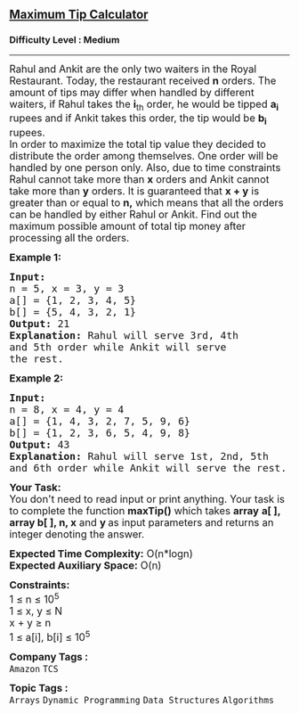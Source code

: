 <h2><a href="https://practice.geeksforgeeks.org/problems/maximum-tip-calculator2631/1?page=1&company=TCS&sortBy=submissions">Maximum Tip Calculator</a></h2><h3>Difficulty Level : Medium</h3><hr><div class="problems_problem_content__Xm_eO"><p><span style="font-size:18px">Rahul and Ankit are the only two waiters in the Royal Restaurant. Today, the restaurant received <strong>n</strong> orders. The amount of tips may differ when handled by different waiters, if Rahul takes the <strong>i</strong><sub>th</sub> order, he would be tipped <strong>a<sub>i</sub></strong> rupees and if Ankit takes this order, the tip would be <strong>b<sub>i</sub></strong> rupees.<br>
In order to maximize the total tip value they decided to distribute the order among themselves. One order will be handled by one person only. Also, due to time constraints Rahul cannot take more than <strong>x</strong> orders and Ankit cannot take more than <strong>y</strong> orders. It is guaranteed that <strong>x + y</strong> is greater than or equal to <strong>n,</strong>&nbsp;which means that all the orders can be handled by either Rahul or Ankit. Find out the maximum possible amount of total tip money after processing all the orders.</span></p>

<p><span style="font-size:18px"><strong>Example 1:</strong></span></p>

<pre><span style="font-size:18px"><strong>Input:
</strong>n = 5, x = 3, y = 3
a[] = {1, 2, 3, 4, 5}
b[] = {5, 4, 3, 2, 1}
<strong>Output:</strong> 21
<strong>Explanation:</strong> Rahul will serve 3rd, 4th 
and 5th order while Ankit will serve 
the rest.
</span></pre>

<p><span style="font-size:18px"><strong>Example 2:</strong></span></p>

<pre><span style="font-size:18px"><strong>Input:
</strong>n = 8, x = 4, y = 4
a[] = {1, 4, 3, 2, 7, 5, 9, 6}
b[] = {1, 2, 3, 6, 5, 4, 9, 8}
<strong>Output:</strong> 43
<strong>Explanation:</strong> Rahul will serve 1st, 2nd, 5th 
and 6th order while Ankit will serve the rest.
</span></pre>

<p><span style="font-size:18px"><strong>Your Task:</strong><br>
You don't need to read input or print anything. Your task is to complete the function&nbsp;<strong>maxTip()</strong>&nbsp;which takes <strong>array</strong>&nbsp;<strong>a[ ], array b[ ], n, x</strong>&nbsp;and&nbsp;<strong>y&nbsp;</strong>as input parameters and returns an integer&nbsp;denoting the answer.</span></p>

<p><span style="font-size:18px"><strong>Expected Time Complexity:</strong>&nbsp;O(n*logn)<br>
<strong>Expected Auxiliary Space:</strong>&nbsp;O(n)</span></p>

<p><span style="font-size:18px"><strong>Constraints:</strong><br>
1 ≤ n&nbsp;≤ 10<sup>5</sup><br>
1 ≤ x, y&nbsp;≤ N<br>
x + y&nbsp;≥ n<br>
1 ≤ a[i], b[i] ≤ 10<sup>5</sup></span></p>
</div><p><span style=font-size:18px><strong>Company Tags : </strong><br><code>Amazon</code>&nbsp;<code>TCS</code>&nbsp;<br><p><span style=font-size:18px><strong>Topic Tags : </strong><br><code>Arrays</code>&nbsp;<code>Dynamic Programming</code>&nbsp;<code>Data Structures</code>&nbsp;<code>Algorithms</code>&nbsp;